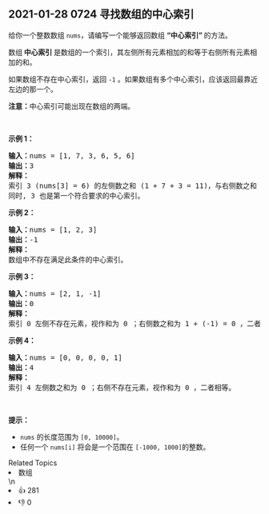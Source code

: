 ## 2021-01-28  0724  寻找数组的中心索引

<p>给你一个整数数组 <code>nums</code>，请编写一个能够返回数组 <strong>“中心索引” </strong>的方法。</p>

<p>数组<strong> 中心索引 </strong>是数组的一个索引，其左侧所有元素相加的和等于右侧所有元素相加的和。</p>

<p>如果数组不存在中心索引，返回 <code>-1</code> 。如果数组有多个中心索引，应该返回最靠近左边的那一个。</p>

<p><strong>注意：</strong>中心索引可能出现在数组的两端。</p>

<p> </p>

<p><strong>示例 1：</strong></p>

<pre>
<strong>输入：</strong>nums = [1, 7, 3, 6, 5, 6]
<strong>输出：</strong>3
<strong>解释：</strong>
索引 3 (nums[3] = 6) 的左侧数之和 (1 + 7 + 3 = 11)，与右侧数之和 (5 + 6 = 11) 相等。
同时, 3 也是第一个符合要求的中心索引。
</pre>

<p><strong>示例 2：</strong></p>

<pre>
<strong>输入：</strong>nums = [1, 2, 3]
<strong>输出：</strong>-1
<strong>解释：</strong>
数组中不存在满足此条件的中心索引。</pre>

<p><strong>示例 3：</strong></p>

<pre>
<strong>输入：</strong>nums = [2, 1, -1]
<strong>输出：</strong>0
<strong>解释：</strong>
索引 0 左侧不存在元素，视作和为 0 ；右侧数之和为 1 + (-1) = 0 ，二者相等。
</pre>

<p><strong>示例 4：</strong></p>

<pre>
<strong>输入：</strong>nums = [0, 0, 0, 0, 1]
<strong>输出：</strong>4
<strong>解释：</strong>
索引 4 左侧数之和为 0 ；右侧不存在元素，视作和为 0 ，二者相等。
</pre>

<p> </p>

<p><strong>提示：</strong></p>

<ul>
	<li><code>nums</code> 的长度范围为 <code>[0, 10000]</code>。</li>
	<li>任何一个 <code>nums[i]</code> 将会是一个范围在 <code>[-1000, 1000]</code>的整数。</li>
</ul>
<div><div>Related Topics</div><div><li>数组</li></div></div>\n<div><li>👍 281</li><li>👎 0</li></div>
